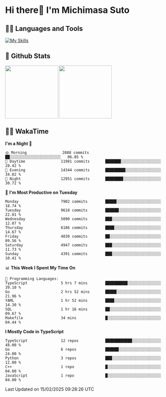 # Hi there👋 I'm Michimasa Suto

## 🧑‍💻 Languages and Tools
[![My Skills](https://skillicons.dev/icons?i=ts,nextjs,react,vue,python,go,aws,docker,nodejs,redux,solidity,firebase,gcp,js,bootstrap,tailwind,materialui,html,css,wordpress,xd,figma,raspberrypi,arduino)](https://skillicons.dev)

<!--
**Suto-Michimasa/Suto-Michimasa** is a ✨ _special_ ✨ repository because its `README.md` (this file) appears on your GitHub profile.

Here are some ideas to get you started:

- 🔭 I’m currently working on ...
- 🌱 I’m currently learning ...
- 👯 I’m looking to collaborate on ...
- 🤔 I’m looking for help with ...
- 💬 Ask me about ...
- 📫 How to reach me: ...
- 😄 Pronouns: ...
- ⚡ Fun fact: ...
-->
## 💎 Github Stats

<div>
  <img height="170" align="left" src="https://github-readme-stats.vercel.app/api?username=Suto-michimasa&count_private=true&show_icons=true&theme=dark" />
  <img height="170" src="https://github-readme-stats.vercel.app/api/top-langs/?username=Suto-michimasa&langs_count=8&layout=compact&theme=dark" />
</div>

<!-- ## 🏆 GitHub Profile Trophy

<img width="800" src="https://github-profile-trophy.vercel.app/?username=Suto-michimasa&theme=onedark&no-frame=true"/>
 -->

## 🧑‍💻 WakaTime
<!--START_SECTION:waka-->
**I'm a Night 🦉** 

```text
🌞 Morning                2888 commits        ██░░░░░░░░░░░░░░░░░░░░░░░   06.85 % 
🌆 Daytime                11981 commits       ███████░░░░░░░░░░░░░░░░░░   28.42 % 
🌃 Evening                14344 commits       █████████░░░░░░░░░░░░░░░░   34.02 % 
🌙 Night                  12951 commits       ████████░░░░░░░░░░░░░░░░░   30.72 % 
```
📅 **I'm Most Productive on Tuesday** 

```text
Monday                   7902 commits        █████░░░░░░░░░░░░░░░░░░░░   18.74 % 
Tuesday                  9618 commits        ██████░░░░░░░░░░░░░░░░░░░   22.81 % 
Wednesday                5090 commits        ███░░░░░░░░░░░░░░░░░░░░░░   12.07 % 
Thursday                 6186 commits        ████░░░░░░░░░░░░░░░░░░░░░   14.67 % 
Friday                   4030 commits        ██░░░░░░░░░░░░░░░░░░░░░░░   09.56 % 
Saturday                 4947 commits        ███░░░░░░░░░░░░░░░░░░░░░░   11.73 % 
Sunday                   4391 commits        ███░░░░░░░░░░░░░░░░░░░░░░   10.41 % 
```


📊 **This Week I Spent My Time On** 

```text
💬 Programming Languages: 
TypeScript               5 hrs 7 mins        ██████████░░░░░░░░░░░░░░░   39.10 % 
Go                       2 hrs 52 mins       █████░░░░░░░░░░░░░░░░░░░░   21.96 % 
YAML                     1 hr 52 mins        ████░░░░░░░░░░░░░░░░░░░░░   14.30 % 
SQL                      1 hr 16 mins        ██░░░░░░░░░░░░░░░░░░░░░░░   09.67 % 
Makefile                 34 mins             █░░░░░░░░░░░░░░░░░░░░░░░░   04.44 % 
```

**I Mostly Code in TypeScript** 

```text
TypeScript               12 repos            ████████████░░░░░░░░░░░░░   48.00 % 
Go                       6 repos             ██████░░░░░░░░░░░░░░░░░░░   24.00 % 
Python                   3 repos             ███░░░░░░░░░░░░░░░░░░░░░░   12.00 % 
C++                      1 repo              █░░░░░░░░░░░░░░░░░░░░░░░░   04.00 % 
JavaScript               1 repo              █░░░░░░░░░░░░░░░░░░░░░░░░   04.00 % 
```




 Last Updated on 15/02/2025 09:28:26 UTC
<!--END_SECTION:waka-->
